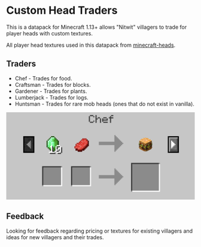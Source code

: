 # Custom Head Traders

This is a datapack for Minecraft 1.13+ allows "Nitwit" villagers to trade for
player heads with custom textures.

All player head textures used in this datapack from [minecraft-heads](https://minecraft-heads.com).

## Traders
* Chef - Trades for food.
* Craftsman - Trades for blocks.
* Gardener - Trades for plants.
* Lumberjack - Trades for logs.
* Huntsman - Trades for rare mob heads (ones that do not exist in vanilla).

![TradeScreen](https://github.com/postazure/custom-head-traders/blob/master/screenshot.png)

## Feedback
Looking for feedback regarding pricing or textures for existing villagers and
ideas for new villagers and their trades.
